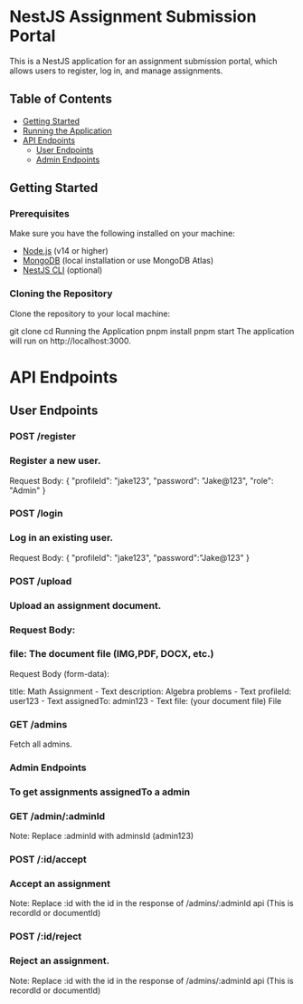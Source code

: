 # NestJS Assignment Submission Portal

This is a NestJS application for an assignment submission portal, which allows users to register, log in, and manage assignments. 

## Table of Contents
- [Getting Started](#getting-started)
- [Running the Application](#running-the-application)
- [API Endpoints](#api-endpoints)
  - [User Endpoints](#user-endpoints)
  - [Admin Endpoints](#admin-endpoints)

## Getting Started

### Prerequisites

Make sure you have the following installed on your machine:

- [Node.js](https://nodejs.org/) (v14 or higher)
- [MongoDB](https://www.mongodb.com/) (local installation or use MongoDB Atlas)
- [NestJS CLI](https://docs.nestjs.com/cli/overview) (optional)

### Cloning the Repository

Clone the repository to your local machine:

git clone <repository-url>
cd <repository-name>
Running the Application
pnpm install
pnpm start
The application will run on http://localhost:3000.


# API Endpoints

## User Endpoints

### POST /register
### Register a new user.
Request Body:
{
  "profileId": "jake123",
  "password": "Jake@123",
  "role": "Admin"
}

### POST /login
### Log in an existing user.
Request Body:
{
  "profileId": "jake123",
  "password":"Jake@123"
}

### POST /upload
### Upload an assignment document.
### Request Body:
### file: The document file (IMG,PDF, DOCX, etc.)
Request Body (form-data):

title: 	Math Assignment	- Text
description:	Algebra problems	- Text
profileId:	user123	- Text
assignedTo: admin123 - Text
file:	(your document file)	File

### GET /admins
Fetch all admins.

### Admin Endpoints

### To get assignments assignedTo a admin
### GET /admin/:adminId

Note: Replace :adminId  with adminsId (admin123)

### POST /:id/accept 
### Accept an assignment
Note: Replace :id with the id in the response of /admins/:adminId api (This is recordId or documentId)

### POST /:id/reject
### Reject an assignment.
Note: Replace :id with the id in the response of /admins/:adminId api (This is recordId or documentId)